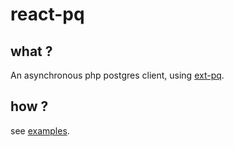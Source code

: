 # react-pq

## what ?

An asynchronous php postgres client, using [ext-pq](https://mdref.m6w6.name/pq/Connection/:%20Asynchronous%20Usage).

## how ?

see [examples](./examples).
